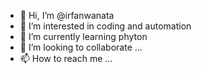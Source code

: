 - 👋 Hi, I’m @irfanwanata
- 👀 I’m interested in coding and automation
- 🌱 I’m currently learning phyton
- 💞️ I’m looking to collaborate ...
- 📫 How to reach me ...

<!---
irfanwanata/irfanwanata is a ✨ special ✨ repository because its `README.md` (this file) appears on your GitHub profile.
You can click the Preview link to take a look at your changes.
--->
